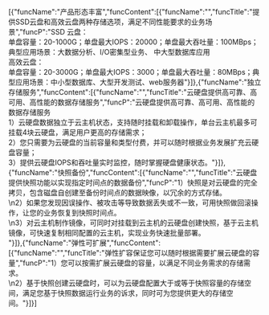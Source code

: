 [{"funcName":"产品形态丰富","funcContent":[{"funcName":"","funcTitle":"提供SSD云盘和高效云盘两种存储选项，满足不同性能要求的业务场景","funcP":"SSD 云盘：</br>单盘容量：20-1000G；单盘最大IOPS：20000；单盘最大吞吐量：100MBps；典型应用场景：大数据分析、I/O密集型业务、 中大型数据库应用</br>高效云盘：</br>单盘容量：20-3000G；单盘最大IOPS：3000；单盘最大吞吐量：80MBps；典型应用场景：中小型数据库、大型开发测试、web服务器"}]},{"funcName":"独立存储服务","funcContent":[{"funcName":"","funcTitle":"云硬盘提供高可靠、高可用、高性能的数据存储服务","funcP":"云硬盘提供高可靠、高可用、高性能的数据存储服务</br>1）云硬盘数据独立于云主机状态，支持随时挂载和卸载操作，单台云主机最多可挂载4块云硬盘，满足用户更高的存储需求；</br>2）您只需要为云硬盘的当前容量和类型付费，并可以随时根据业务发展扩充云硬盘容量；</br>3）提供云硬盘IOPS和吞吐量实时监控，随时掌握硬盘健康状态。"}]},{"funcName":"快照备份","funcContent":[{"funcName":"","funcTitle":"云硬盘提供快照功能以实现指定时间点的数据备份","funcP":"1）快照是对云硬盘的完全拷贝，包含磁盘自创建至备份时间点的数据映像，以冗余的方式存储。</br>\n2）如果您发现因误操作、被攻击等导致数据丢失或不一致，可用快照做回滚操作，让您的业务恢复到快照时间点。</br>\n3）对云主机制作镜像，可同时对挂载到云主机的云硬盘创建快照，基于云主机镜像，可快速复制相同配置的云主机，实现业务快速批量部署。</br>"}]},{"funcName":"弹性可扩展","funcContent":[{"funcName":"","funcTitle":"弹性扩容保证您可以随时根据需要扩展云硬盘的容量","funcP":"1）您可以按需扩展云硬盘的容量，以满足不同业务需求的存储需求。</br>\n2）基于快照创建云硬盘时，可以为云硬盘配置大于或等于快照容量的存储空间，满足您基于快照数据运行业务的诉求，同时可为您提供更大的存储空间。"}]}]